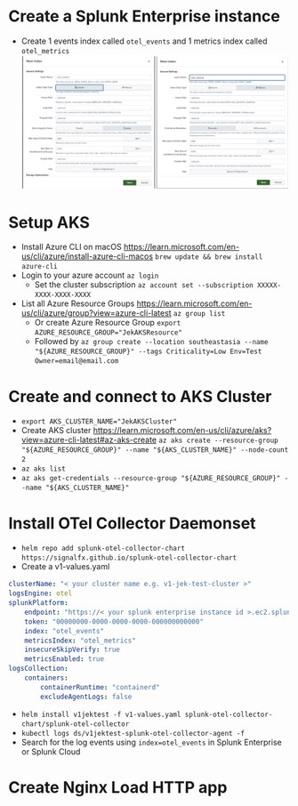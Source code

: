 # Create a Splunk Enterprise instance
- Create 1 events index called `otel_events` and 1 metrics index called `otel_metrics`
![](index.png)

# Setup AKS
- Install Azure CLI on macOS  https://learn.microsoft.com/en-us/cli/azure/install-azure-cli-macos `brew update && brew install azure-cli`
- Login to your azure account `az login`
    - Set the cluster subscription `az account set --subscription XXXXX-XXXX-XXXX-XXXX`
- List all Azure Resource Groups https://learn.microsoft.com/en-us/cli/azure/group?view=azure-cli-latest `az group list`
    - Or create Azure Resource Group `export AZURE_RESOURCE_GROUP="JekAKSResource"`
    - Followed by `az group create --location southeastasia --name "${AZURE_RESOURCE_GROUP}" --tags Criticality=Low Env=Test Owner=email@email.com`

# Create and connect to AKS Cluster
- `export AKS_CLUSTER_NAME="JekAKSCluster"`
- Create AKS cluster https://learn.microsoft.com/en-us/cli/azure/aks?view=azure-cli-latest#az-aks-create `az aks create --resource-group "${AZURE_RESOURCE_GROUP}" --name "${AKS_CLUSTER_NAME}" --node-count 2`
- `az aks list`
- `az aks get-credentials --resource-group "${AZURE_RESOURCE_GROUP}" --name "${AKS_CLUSTER_NAME}"` 

# Install OTel Collector Daemonset
- `helm repo add splunk-otel-collector-chart https://signalfx.github.io/splunk-otel-collector-chart`
- Create a v1-values.yaml
```yml
clusterName: "< your cluster name e.g. v1-jek-test-cluster >"
logsEngine: otel
splunkPlatform:
    endpoint: "https://< your splunk enterprise instance id >.ec2.splunkit.io:8088/services/collector"
    token: "00000000-0000-0000-0000-000000000000"
    index: "otel_events"
    metricsIndex: "otel_metrics"
    insecureSkipVerify: true
    metricsEnabled: true
logsCollection:
    containers: 
        containerRuntime: "containerd"
        excludeAgentLogs: false
```
- `helm install v1jektest -f v1-values.yaml splunk-otel-collector-chart/splunk-otel-collector`
- `kubectl logs ds/v1jektest-splunk-otel-collector-agent -f`
- Search for the log events using `index=otel_events` in Splunk Enterprise or Splunk Cloud

# Create Nginx Load HTTP app
